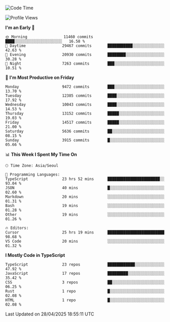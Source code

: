 <!--START_SECTION:waka-->
![Code Time](http://img.shields.io/badge/Code%20Time-7%2C636%20hrs%202%20mins-blue)

![Profile Views](http://img.shields.io/badge/Profile%20Views-0-blue)

**I'm an Early 🐤** 

```text
🌞 Morning                11460 commits       ████░░░░░░░░░░░░░░░░░░░░░   16.58 % 
🌆 Daytime                29467 commits       ███████████░░░░░░░░░░░░░░   42.63 % 
🌃 Evening                20930 commits       ████████░░░░░░░░░░░░░░░░░   30.28 % 
🌙 Night                  7263 commits        ███░░░░░░░░░░░░░░░░░░░░░░   10.51 % 
```
📅 **I'm Most Productive on Friday** 

```text
Monday                   9472 commits        ███░░░░░░░░░░░░░░░░░░░░░░   13.70 % 
Tuesday                  12385 commits       ████░░░░░░░░░░░░░░░░░░░░░   17.92 % 
Wednesday                10043 commits       ████░░░░░░░░░░░░░░░░░░░░░   14.53 % 
Thursday                 13152 commits       █████░░░░░░░░░░░░░░░░░░░░   19.03 % 
Friday                   14517 commits       █████░░░░░░░░░░░░░░░░░░░░   21.00 % 
Saturday                 5636 commits        ██░░░░░░░░░░░░░░░░░░░░░░░   08.15 % 
Sunday                   3915 commits        █░░░░░░░░░░░░░░░░░░░░░░░░   05.66 % 
```


📊 **This Week I Spent My Time On** 

```text
🕑︎ Time Zone: Asia/Seoul

💬 Programming Languages: 
TypeScript               23 hrs 52 mins      ███████████████████████░░   93.04 % 
JSON                     40 mins             █░░░░░░░░░░░░░░░░░░░░░░░░   02.60 % 
Markdown                 20 mins             ░░░░░░░░░░░░░░░░░░░░░░░░░   01.31 % 
Bash                     19 mins             ░░░░░░░░░░░░░░░░░░░░░░░░░   01.28 % 
Other                    19 mins             ░░░░░░░░░░░░░░░░░░░░░░░░░   01.26 % 

🔥 Editors: 
Cursor                   25 hrs 19 mins      █████████████████████████   98.68 % 
VS Code                  20 mins             ░░░░░░░░░░░░░░░░░░░░░░░░░   01.32 % 
```

**I Mostly Code in TypeScript** 

```text
TypeScript               23 repos            ████████████░░░░░░░░░░░░░   47.92 % 
JavaScript               17 repos            █████████░░░░░░░░░░░░░░░░   35.42 % 
CSS                      3 repos             ██░░░░░░░░░░░░░░░░░░░░░░░   06.25 % 
Rust                     1 repo              █░░░░░░░░░░░░░░░░░░░░░░░░   02.08 % 
HTML                     1 repo              █░░░░░░░░░░░░░░░░░░░░░░░░   02.08 % 
```




 Last Updated on 28/04/2025 18:55:11 UTC
<!--END_SECTION:waka-->
